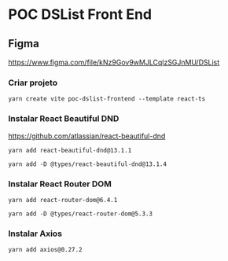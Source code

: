 # POC DSList Front End

## Figma

https://www.figma.com/file/kNz9Gov9wMJLCqlzSGJnMU/DSList

### Criar projeto
```
yarn create vite poc-dslist-frontend --template react-ts
```

### Instalar React Beautiful DND

https://github.com/atlassian/react-beautiful-dnd

```
yarn add react-beautiful-dnd@13.1.1 

yarn add -D @types/react-beautiful-dnd@13.1.4
```
### Instalar React Router DOM

```
yarn add react-router-dom@6.4.1 

yarn add -D @types/react-router-dom@5.3.3
```

### Instalar Axios
```
yarn add axios@0.27.2
```
